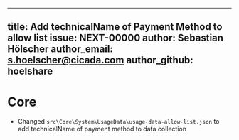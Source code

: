 
---
title: Add technicalName of Payment Method to allow list
issue: NEXT-00000
author: Sebastian Hölscher
author_email: s.hoelscher@cicada.com
author_github: hoelshare
---
# Core
* Changed `src\Core\System\UsageData\usage-data-allow-list.json` to add technicalName of payment method to data collection
